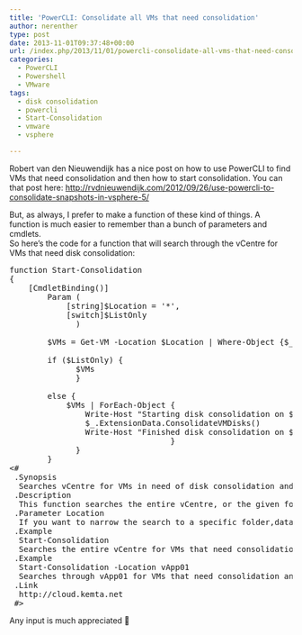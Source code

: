 ```yaml
---
title: 'PowerCLI: Consolidate all VMs that need consolidation'
author: nerenther
type: post
date: 2013-11-01T09:37:48+00:00
url: /index.php/2013/11/01/powercli-consolidate-all-vms-that-need-consolidation/
categories:
  - PowerCLI
  - Powershell
  - VMware
tags:
  - disk consolidation
  - powercli
  - Start-Consolidation
  - vmware
  - vsphere

---
```

Robert van den Nieuwendijk has a nice post on how to use PowerCLI to find VMs that need consolidation and then how to start consolidation. You can that post here: <a href="http://rvdnieuwendijk.com/2012/09/26/use-powercli-to-consolidate-snapshots-in-vsphere-5/" target="_blank" rel="noopener">http://rvdnieuwendijk.com/2012/09/26/use-powercli-to-consolidate-snapshots-in-vsphere-5/</a>

But, as always, I prefer to make a function of these kind of things. A function is much easier to remember than a bunch of parameters and cmdlets.  
So here&#8217;s the code for a function that will search through the vCentre for VMs that need disk consolidation:

<pre lang="Powershell">function Start-Consolidation
{
    [CmdletBinding()]
        Param (
            [string]$Location = '*',
            [switch]$ListOnly
              )

        $VMs = Get-VM -Location $Location | Where-Object {$_.Extensiondata.Runtime.ConsolidationNeeded}

        if ($ListOnly) {
              $VMs
              }

        else {
            $VMs | ForEach-Object {
                Write-Host "Starting disk consolidation on $_.Name"
                $_.ExtensionData.ConsolidateVMDisks()
                Write-Host "Finished disk consolidation on $_.Name"
                                  }
              }
        }
&lt;#
 .Synopsis
  Searches vCentre for VMs in need of disk consolidation and starts disk consolidation
 .Description
  This function searches the entire vCentre, or the given folder,datasenter,cluster,vApp or ResourcePool for VMs that is in need of disk consolidation. It will then start disk consolidation on those that need it
 .Parameter Location
  If you want to narrow the search to a specific folder,datasenter,cluster,vApp or ResourcePool
 .Example
  Start-Consolidation
  Searches the entire vCentre for VMs that need consolidation and starts consolidating them
 .Example
  Start-Consolidation -Location vApp01
  Searches through vApp01 for VMs that need consolidation and starts consolidation on them
 .Link
  http://cloud.kemta.net
 #>
</pre>

Any input is much appreciated 🙂